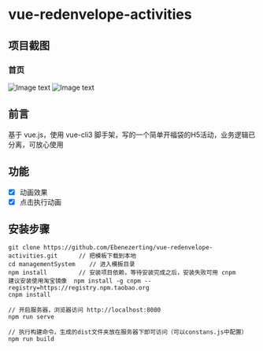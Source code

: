 # vue-redenvelope-activities


## 项目截图

### 首页

![Image text](https://drive.google.com/file/d/1J6_zVD4Y2_MnsmoUTOkMUP3rj9Zu6nrZ/view?usp=sharing)
![Image text](https://drive.google.com/file/d/1wrq6Zq-DZAnwijBo8cLMSMtxCdHrEN1E/view?usp=sharing)



## 前言

基于 vue.js，使用 vue-cli3 脚手架，写的一个简单开福袋的H5活动，业务逻辑已分离，可放心使用

## 功能

-   [x] 动画效果
-   [x] 点击执行动画

## 安装步骤

```
git clone https://github.com/Ebenezerting/vue-redenvelope-activities.git      // 把模板下载到本地
cd managementSystem    // 进入模板目录
npm install         // 安装项目依赖，等待安装完成之后，安装失败可用 cnpm
建议安装使用淘宝镜像  npm install -g cnpm --registry=https://registry.npm.taobao.org
cnpm install

// 开启服务器，浏览器访问 http://localhost:8080
npm run serve

// 执行构建命令，生成的dist文件夹放在服务器下即可访问（可以constans.js中配置）
npm run build
```
